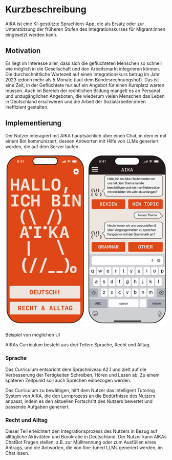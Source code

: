 # Kurzbeschreibung

AIKA ist eine KI-gestützte Sprachlern-App, die als Ersatz oder zur Unterstützung der früheren Stufen des Integrationskurses für Migrant:innen eingesetzt werden kann. 

## Motivation

Es liegt im Interesse aller, dass sich die geflüchteten Menschen so schnell wie möglich in die Gesellschaft und den Arbeitsmarkt integrieren können. Die durchschnittliche Wartezeit auf einen Integrationskurs betrug im Jahr 2023 jedoch mehr als 5 Monate (laut dem Bundesrechnungshof). Das ist eine Zeit, in der Geflüchtete nur auf ein Angebot für einen Kursplatz warten müssen. Auch im Bereich der rechtlichen Bildung mangelt es an Personal und unzugänglichen Angeboten, die wiederum vielen Menschen das Leben in Deutschland erschweren und die Arbeit der Sozialarbeiter:innen ineffizient gestalten.

## Implementierung

Der Nutzer interagiert mit AIKA hauptsächlich über einen Chat, in dem er mit einem Bot kommuniziert, dessen Antworten mit Hilfe von LLMs generiert werden, die auf dem Server laufen. 

![](res/interface_ex.png)

Beispiel von möglichen UI

AIKAs Curriculum besteht aus drei Teilen: Sprache, Recht und Alltag. 

### Sprache

Das Curriculum entspricht dem Sprachniveau A2.1 und zielt auf die Verbesserung der Fertigkeiten Schreiben, Hören und Lesen ab. Zu einem späteren Zeitpunkt soll auch Sprechen einbezogen werden. 

Das Curriculum zu bewältigen, hilft dem Nutzer das Intelligent Tutoring System von AIKA, die den Lernprozess an die Bedürfnisse des Nutzers anpasst, indem es den aktuellen Fortschritt des Nutzers bewertet und passende Aufgaben generiert. 

### Recht und Alltag

Dieser Teil erleichtert den Integrationsprozess des Nutzers in Bezug auf alltägliche Aktivitäten und Bürokratie in Deutschland. Der Nutzer kann AIKAs ChatBot Fragen stellen, z.B. zur Mülltrennung oder zum Ausfüllen eines Antrags, und die Antworten, die von fine-tuned LLMs generiert werden, im Chat lesen. 




